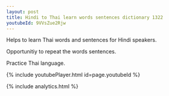 ```yaml
---
layout: post
title: Hindi to Thai learn words sentences dictionary 1322 
youtubeId: 9VVsZue2Rjw
---
```

 
 
Helps to learn Thai words and sentences for Hindi speakers.

Opportunitiy to repeat the words sentences. 

Practice Thai language. 
 
{% include youtubePlayer.html id=page.youtubeId %}
 
 
{% include analytics.html %}